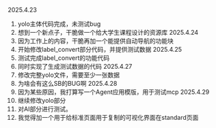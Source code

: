 2025.4.23
1. yolo主体代码完成，未测试bug
2. 想到一个新点子，干脆做一个给大学生课程设计的资源库
2025.4.24
1. 因为工作上的内容，干脆再加一个能提供自动导航的功能块
2. 开始修改label_convert部分代码，并提供测试数据
2025.4.25
1. 测试完成label_convert的功能代码
2. 同时实现了生成测试数据的代码
2025.4.27
1. 修改完整yolo文件，需要至少一张数据
2. 为啥会有这么SB的BUG啊
2025.4.28
1. 因为某些原因，我打算写一个Agent应用模版，用于测试mcp
2025.4.29
1. 继续修改yolo部分
2. 对AI部分进行测试。
3. 我觉得加一个用于给标准页面用于复制的可视化界面在standard页面

